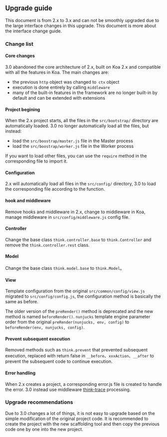 ## Upgrade guide

This document is from 2.x to 3.x and can not be smoothly upgraded due to the large interface changes in this upgrade. This document is more about the interface change guide.

### Change list
#### Core changes

3.0 abandoned the core architecture of 2.x, built on Koa 2.x and compatible with all the features in Koa. The main changes are:

* the previous `http` object was changed to` ctx` object
* execution is done entirely by calling `middleware`
* many of the built-in features in the framework are no longer built-in by default and can be extended with extensions

#### Project begining

When the 2.x project starts, all the files in the `src/bootstrap/` directory are automatically loaded. 3.0 no longer automatically load all the files, but instead:

* load the `src/boostrap/master.js` file in the Master process
* load the `src/boostrap/worker.js` file in the Worker process

If you want to load other files, you can use the `require` method in the corresponding file to import it.

#### Configuration

2.x will automatically load all files in the `src/config/` directory, 3.0 to load the corresponding file according to the function.

#### hook and middleware

Remove hooks and middleware in 2.x, change to middleware in Koa, manage middleware in `src/config/middleware.js` config file.

#### Controller

Change the base class `think.controller.base` to `think.Controller` and remove the `think.controller.rest` class.

#### Model

Change the base class `think.model.base` to `think.Model`。

#### View

Template configuration from the original `src/common/config/view.js` migrated to `src/config/config.js`, the configuration method is basically the same as before.

The older version of the `preRender()` method is deprecated and the new method is named `beforeRender()`. `nunjucks` template engine parameter order from the original `preRender(nunjucks, env, config)` to `beforeRender(env, nunjucks, config)`.

#### Prevent subsequent execution

Removed methods such as `think.prevent` that prevented subsequent execution, replaced with return false in `__before`、`xxxAction`、`__after` to prevent the subsequent code to continue execution.

#### Error handling

When 2.x creates a project, a corresponding error.js file is created to handle the error. 3.0 instead use middleware [think-trace](https://github.com/thinkjs/think-trace) processing.

### Upgrade recommendations

Due to 3.0 changes a lot of things, it is not easy to upgrade based on the simple modification of the original project code. It is recommended to create the project with the new scaffolding tool and then copy the previous code one by one into the new project.


